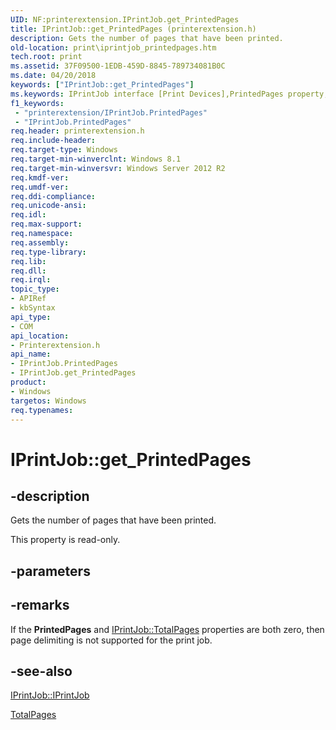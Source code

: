```yaml
---
UID: NF:printerextension.IPrintJob.get_PrintedPages
title: IPrintJob::get_PrintedPages (printerextension.h)
description: Gets the number of pages that have been printed.
old-location: print\iprintjob_printedpages.htm
tech.root: print
ms.assetid: 37F09500-1EDB-459D-8845-789734081B0C
ms.date: 04/20/2018
keywords: ["IPrintJob::get_PrintedPages"]
ms.keywords: IPrintJob interface [Print Devices],PrintedPages property, IPrintJob.PrintedPages, IPrintJob.get_PrintedPages, IPrintJob::PrintedPages, IPrintJob::get_PrintedPages, PrintedPages property [Print Devices], PrintedPages property [Print Devices],IPrintJob interface, get_PrintedPages, print.iprintjob_printedpages, printerextension/IPrintJob::PrintedPages, printerextension/IPrintJob::get_PrintedPages
f1_keywords:
 - "printerextension/IPrintJob.PrintedPages"
 - "IPrintJob.PrintedPages"
req.header: printerextension.h
req.include-header: 
req.target-type: Windows
req.target-min-winverclnt: Windows 8.1
req.target-min-winversvr: Windows Server 2012 R2
req.kmdf-ver: 
req.umdf-ver: 
req.ddi-compliance: 
req.unicode-ansi: 
req.idl: 
req.max-support: 
req.namespace: 
req.assembly: 
req.type-library: 
req.lib: 
req.dll: 
req.irql: 
topic_type:
- APIRef
- kbSyntax
api_type:
- COM
api_location:
- Printerextension.h
api_name:
- IPrintJob.PrintedPages
- IPrintJob.get_PrintedPages
product:
- Windows
targetos: Windows
req.typenames: 
---
```


# IPrintJob::get_PrintedPages


## -description


Gets the number of pages that have been printed.

This property is read-only.


## -parameters


## -remarks



If the <b>PrintedPages</b> and <a href="https://docs.microsoft.com/windows-hardware/drivers/ddi/printerextension/nf-printerextension-iprintjob-get_totalpages">IPrintJob::TotalPages</a> properties are both zero, then page delimiting is not supported for the print job.




## -see-also




<a href="https://docs.microsoft.com/windows-hardware/drivers/ddi/printerextension/nn-printerextension-iprintjob">IPrintJob::IPrintJob</a>



<a href="https://docs.microsoft.com/windows-hardware/drivers/ddi/printerextension/nf-printerextension-iprintjob-get_totalpages">TotalPages</a>
 

 

